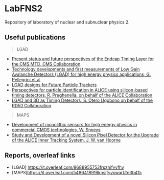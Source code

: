 # LabFNS2
Repository of laboratory of nuclear and subnuclear physics 2. 

## Useful publications
>LGAD
* [Present status and future perspectives of the Endcap Timing Layer for the CMS MTD, CMS Collaboration](https://www.sciencedirect.com/science/article/pii/S0168900223000037)
* [Technology developments and first measurements of Low Gain Avalanche Detectors (LGAD) for high energy physics applications, G. Pellegrini et al](https://www.sciencedirect.com/science/article/pii/S0168900214007128)
* [LGAD designs for Future Particle Trackers](https://iris.unito.it/retrieve/e27ce431-0ba6-2581-e053-d805fe0acbaa/LGAD%20designs.pdf)
* [Perspectives for particle identification in ALICE using
silicon-based timing detectors, R. Preghenella, on behalf of the ALICE Collaboration](https://arxiv.org/abs/2010.06913)
* [LGAD and 3D as Timing Detectors, S. Otero Ugobono on behalf of the RD50 Collaboration](https://cdsweb.cern.ch/record/2747755/files/untitled.pdf)

>MAPS
* [Development of monolithic sensors for high energy physics in commercial
CMOS technologies, W. Snoeys](https://www.sciencedirect.com/science/article/pii/S0168900219306655?via%3Dihub)
* [Study and Development of a novel Silicon
Pixel Detector for the Upgrade of the ALICE
Inner Tracking System,  J. W. van Hoorne](https://cds.cern.ch/record/2119197?ln=it)


## Reports, overleaf links
* [LGAD] https://it.overleaf.com/8688955753frszhjfvvfhy
* [MAPS]https://it.overleaf.com/5486418916knsjfyyxwqrt#e3b415
